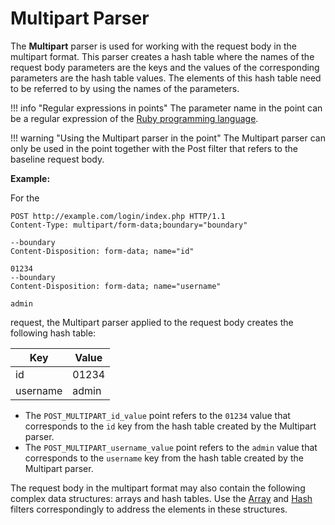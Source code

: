 [link-ruby]:                        http://ruby-doc.org/core-2.6.1/doc/regexp_rdoc.html
[link-multipart-array]:             array.md#the-example-of-using-the-multipart-parser-and-the-array-filter
[link-multipart-hash]:              hash.md#the-example-of-using-the-multipart-filter-and-the-hash-filter

# Multipart Parser

The **Multipart** parser is used for working with the request body in the multipart format. This parser creates a hash table where the names of the request body parameters are the keys and the values of the corresponding parameters are the hash table values. The elements of this hash table need to be referred to by using the names of the parameters.


!!! info "Regular expressions in points"
    The parameter name in the point can be a regular expression of the [Ruby programming language][link-ruby].  

!!! warning "Using the Multipart parser in the point"
    The Multipart parser can only be used in the point together with the Post filter that refers to the baseline request body.


**Example:** 

For the

```
POST http://example.com/login/index.php HTTP/1.1
Content-Type: multipart/form-data;boundary="boundary" 

--boundary 
Content-Disposition: form-data; name="id" 

01234 
--boundary 
Content-Disposition: form-data; name="username"

admin 
```

request, the Multipart parser applied to the request body creates the following hash table:

| Key       | Value    |
|-----------|----------|
| id        | 01234    |
| username  | admin    |

* The `POST_MULTIPART_id_value` point refers to the `01234` value that corresponds to the `id` key from the hash table created by the Multipart parser.
* The `POST_MULTIPART_username_value` point refers to the `admin` value that corresponds to the `username` key from the hash table created by the Multipart parser.

The request body in the multipart format may also contain the following complex data structures: arrays and hash tables. Use the [Array][link-multipart-array] and [Hash][link-multipart-hash] filters correspondingly to address the elements in these structures.

